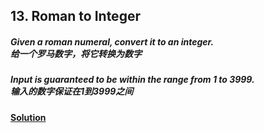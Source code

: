 ## 13. Roman to Integer

##### Given a roman numeral, convert it to an integer.<br>给一个罗马数字，将它转换为数字

##### Input is guaranteed to be within the range from 1 to 3999.<br>输入的数字保证在1到3999之间

#### [Solution](https://github.com/Jucongyuan/LeetCode_Java/blob/master/src/com/jucongyuan/easy/_0013/Solution.java)